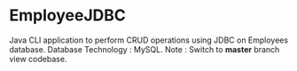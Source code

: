 # EmployeeJDBC
Java CLI application to perform CRUD operations using JDBC on Employees database. 
Database Technology : MySQL.
Note : Switch to **master** branch view codebase.
